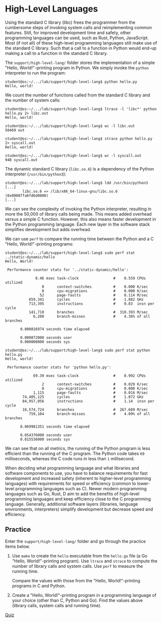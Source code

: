# High-Level Languages

Using the standard C library (libc) frees the programmer from the cumbersome steps of invoking system calls and reimplementing common features.
Still, for improved development time and safety, other programming languages can be used, such as Rust, Python, JavaScript.
Most (if not all) of these high-level programming languages still make use of the standard C library.
Such that a call to a function in Python would end-up making a call to a function in the standard C library.

The `support/high-level-lang/` folder stores the implementation of a simple "Hello, World!"-printing program in Python.
We simply invoke the `python` interpreter to run the program:

```console
student@os:~/.../lab/support/high-level-lang$ python hello.py
Hello, world!
```

We count the number of functions called from the standard C library and the number of system calls:

```console
student@os:~/.../lab/support/high-level-lang$ ltrace -l 'libc*' python hello.py 2> libc.out
Hello, world!

student@os:~/.../lab/support/high-level-lang$ wc -l libc.out
50469 out

student@os:~/.../lab/support/high-level-lang$ strace python hello.py 2> syscall.out
Hello, world!

student@os:~/.../lab/support/high-level-lang$ wc -l syscall.out
948 syscall.out
```

The dynamic standard C library (`libc.so.6`) is a dependency of the Python interpreter (`/usr/bin/python3`):

```console
student@os:~/.../lab/support/high-level-lang$ ldd /usr/bin/python3
[...]
        libc.so.6 => /lib/x86_64-linux-gnu/libc.so.6 (0x00007fa6fd6d0000)
[...]
```

We can see the complexity of invoking the Python interpreter, resulting in more the 50,000 of library calls being made.
This means added overhead versus a simple C function.
However, this also means faster development in the Python programming language.
Each new layer in the software stack simplifies development but adds overhead.

We can use `perf` to compare the running time between the Python and a C "Hello, World!"-printing programs:

```console
student@os:~/.../lab/support/high-level-lang$ sudo perf stat ../static-dynamic/hello
Hello, World!

 Performance counter stats for '../static-dynamic/hello':

              0.46 msec task-clock                #    0.559 CPUs utilized
                 0      context-switches          #    0.000 K/sec
                 0      cpu-migrations            #    0.000 K/sec
                52      page-faults               #    0.114 M/sec
           859,341      cycles                    #    1.882 GHz
           713,395      instructions              #    0.83  insn per cycle
           141,710      branches                  #  310.393 M/sec
             6,208      branch-misses             #    4.38% of all branches

       0.000816974 seconds time elapsed

       0.000872000 seconds user
       0.000000000 seconds sys

student@os:~/.../lab/support/high-level-lang$ sudo perf stat python hello.py
Hello, world!

 Performance counter stats for 'python hello.py':

             69.39 msec task-clock                #    0.992 CPUs utilized
                 2      context-switches          #    0.029 K/sec
                 0      cpu-migrations            #    0.000 K/sec
             1,115      page-faults               #    0.016 M/sec
        74,405,125      cycles                    #    1.072 GHz
        84,957,056      instructions              #    1.14  insn per cycle
        18,574,724      branches                  #  267.689 M/sec
           759,104      branch-misses             #    4.09% of all branches

       0.069981351 seconds time elapsed

       0.054376000 seconds user
       0.015536000 seconds sys
```

We can see that on all metrics, the running of the Python program is less efficient than the running of the C program.
The Python code takes `69` milliseconds, whereas the C code runs in less than `1` millisecond.

When deciding what programming language and what libraries and software components to use, you have to balance requirements for fast development and increased safety (inherent to higher-level programming languages) with requirements for speed or efficiency (common to lower-level programming languages such as C).
Newer modern programming languages such as Go, Rust, D aim to add the benefits of high-level programming languages and keep efficiency close to the C programming language.
Generally, additional software layers (libraries, language environments, interpreters) simplify development but decrease speed and efficiency.

## Practice

Enter the `support/high-level-lang/` folder and go through the practice items below.

1. Use `make` to create the `hello` executable from the `hello.go` file (a Go "Hello, World!"-printing program).
   Use `ltrace` and `strace` to compute the number of library calls and system calls.
   Use `perf` to measure the running time.

   Compare the values with those from the "Hello, World!"-printing programs in C and Python.

1. Create a "Hello, World!"-printing program in a programming language of your choice (other than C, Python and Go).
   Find the values above (library calls, system calls and running time).

[Quiz](../drills/questions/high-level-lang.md)
